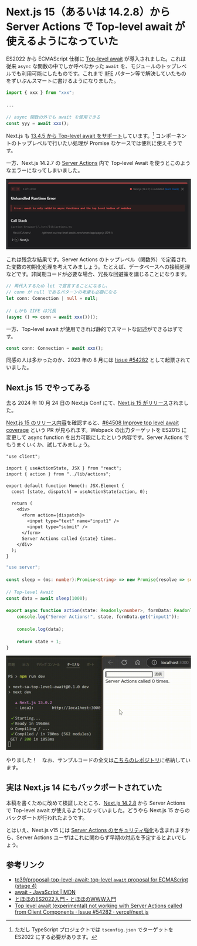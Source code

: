 # Next.js 15（あるいは 14.2.8）から Server Actions で Top-level await が使えるようになっていた

ES2022 から ECMAScript 仕様に [Top-level await](https://github.com/tc39/proposal-top-level-await) が導入されました。これは従来 `async` な関数の中でしか呼べなかった `await` を、モジュールのトップレベルでも利用可能にしたものです。これまで [IIFE](https://developer.mozilla.org/ja/docs/Glossary/IIFE) パターン等で解決していたものをずいぶんスマートに書けるようになりました。

```javascript
import { xxx } from "xxx";

...

// async 関数の外でも await を使用できる
const yyy = await xxx();
```

Next.js も [13.4.5 から Top-level await をサポート](https://github.com/vercel/next.js/issues/43382#issuecomment-2058619267)しています。[^1] コンポーネントのトップレベルで行いたい処理が Promise なケースでは便利に使えそうです。

[^1]: ただし TypeScript プロジェクトでは `tsconfig.json` でターゲットを ES2022 にする必要があります。

一方、Next.js 14.2.7 の [Server Actions](https://nextjs.org/docs/app/building-your-application/data-fetching/server-actions-and-mutations) 内で Top-level Await を使うとこのようなエラーになってしまいました。

![SSA-Error-on-Next-14.2.7](./img/SSA-Error-on-Next-14.2.7.png)

これは残念な結果です。Server Actions のトップレベル（関数外）で定義された変数の初期化処理を考えてみましょう。たとえば、データベースへの接続処理などです。非同期コードが必要な場合、冗長な回避策を講じることになります。

```typescript
// 再代入するため let で宣言することになるし、
// conn が null であるパターンの考慮も必要になる
let conn: Connection | null = null;

// しかも IIFE は冗長
(async () => conn = await xxx())();
```

一方、Top-level await が使用できれば静的でスマートな記述ができるはずです。

```typescript
const conn: Connection = await xxx();
```

同感の人は多かったのか、2023 年の 8 月には [Issue #54282](https://github.com/vercel/next.js/issues/54282) として起票されていました。

## Next.js 15 でやってみる

去る 2024 年 10 月 24 日の Next.js Conf にて、[Next.js 15 がリリース](https://nextjs.org/blog/next-15)されました。

[Next.js 15 のリリース内容](https://github.com/vercel/next.js/releases/tag/v15.0.0)を確認すると、[#64508 Improve top level await coverage](https://github.com/vercel/next.js/pull/64508) という PR が見られます。Webpack の出力ターゲットを ES2015 に変更して async function を出力可能にしたという内容です。Server Actions でもうまくいくか、試してみましょう。

```tsx:page.tsx
"use client";

import { useActionState, JSX } from "react";
import { action } from "../lib/actions";

export default function Home(): JSX.Element {
  const [state, dispatch] = useActionState(action, 0);

  return (
    <div>
      <form action={dispatch}>
        <input type="text" name="input1" />
        <input type="submit" />
      </form>
      Server Actions called {state} times.
    </div>
  );
}

```

```typescript:actions.ts
"use server";

const sleep = (ms: number):Promise<string> => new Promise(resolve => setTimeout(() => { resolve("sleeped") }, ms));

// Top-level Await
const data = await sleep(1000);

export async function action(state: Readonly<number>, formData: Readonly<FormData>) {
    console.log("Server Actions!", state, formData.get("input1"));

    console.log(data);

    return state + 1;
}
```

![SSA-Success-on-Next-15.0.2](./img/SSA-Success-on-Next-15.0.2.gif)

やりました！　なお、サンプルコードの全文は[こちらのレポジトリ](https://github.com/yokra9/next-sa-top-level-await)に格納しています。

## 実は Next.js 14 にもバックポートされていた

本稿を書くために改めて検証したところ、[Next.js 14.2.8](https://github.com/vercel/next.js/releases/tag/v14.2.8) から Server Actions で Top-level await が使えるようになっていました。どうやら Next.js 15 からのバックポートが行われたようです。

とはいえ、Next.js v15 には [Server Actions のセキュリティ強化](https://nextjs.org/blog/next-15-rc2#enhanced-security-for-server-actions)も含まれますから、Server Actions ユーザはこれに関わらず早期の対応を予定するとよいでしょう。

## 参考リンク

* [tc39/proposal-top-level-await: top-level `await` proposal for ECMAScript (stage 4)](https://github.com/tc39/proposal-top-level-await)
* [await - JavaScript | MDN](https://developer.mozilla.org/ja/docs/Web/JavaScript/Reference/Operators/await#browser_compatibility)
* [とほほのES2022入門 - とほほのWWW入門](https://www.tohoho-web.com/ex/es2022.html#top-level-await)
* [Top level await (experimental) not working with Server Actions called from Client Components · Issue #54282 · vercel/next.js](https://github.com/vercel/next.js/issues/54282)
